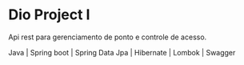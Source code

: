 # Dio Project I

Api rest para gerenciamento de ponto e controle de acesso.

Java | Spring boot | Spring Data Jpa | Hibernate | Lombok | Swagger


